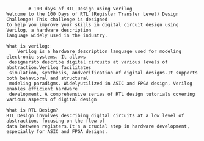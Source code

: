 			# 100 days of RTL Design using Verilog
    Welcome to the 100 Days of RTL (Register Transfer Level) Design Challenge! This challenge is designed 
    to help you improve your skills in digital circuit design using Verilog, a hardware description 
    language widely used in the industry.

    What is verilog: 
    	Verilog is a hardware description language used for modeling electronic systems. It allows 
     designersto describe digital circuits at various levels of abstraction.Verilog facilitates 
     simulation, synthesis, andverification of digital designs.It supports both behavioral and structural 
     modeling paradigms. Widelyutilized in ASIC and FPGA design, Verilog enables efficient hardware 
     development. A comprehensive series of RTL design tutorials covering various aspects of digital design
    
    What is RTL Design?
	RTL Design involves describing digital circuits at a low level of abstraction, focusing on the flow of 
    data between registers.It's a crucial step in hardware development, especially for ASIC and FPGA designs.
  







